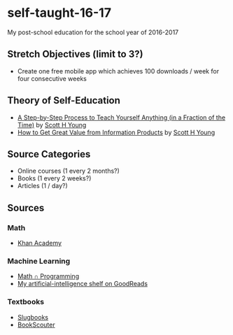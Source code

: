 # self-taught-16-17
My post-school education for the school year of 2016-2017

## Stretch Objectives (limit to 3?)

- Create one free mobile app which achieves 100 downloads / week for four consecutive weeks

## Theory of Self-Education

- [A Step-by-Step Process to Teach Yourself Anything (in a Fraction of the Time)](https://www.scotthyoung.com/blog/2013/05/10/learn-anything-in-less-time/) by [Scott H Young](https://www.scotthyoung.com/blog/)
- [How to Get Great Value from Information Products](https://www.scotthyoung.com/blog/2016/02/23/buying-info-products/) by [Scott H Young](https://www.scotthyoung.com/blog/)

## Source Categories

- Online courses (1 every 2 months?)
- Books (1 every 2 weeks?)
- Articles (1 / day?)

## Sources

### Math

- [Khan Academy](https://www.khanacademy.org/)

### Machine Learning

- [Math ∩ Programming](http://jeremykun.com/?utm_source=hackernewsletter&utm_medium=email&utm_term=fav)
- [My artificial-intelligence shelf on GoodReads](https://www.goodreads.com/review/list/9682365?shelf=artificial-intelligence)

### Textbooks

- [Slugbooks](http://www.slugbooks.com/)
- [BookScouter](https://bookscouter.com/buy)
